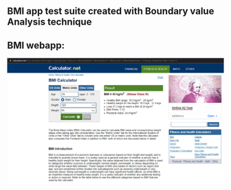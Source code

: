 ## BMI app test suite created with Boundary value Analysis technique
## BMI webapp:
![Alt text](image.PNG "BMI app test suite image")

